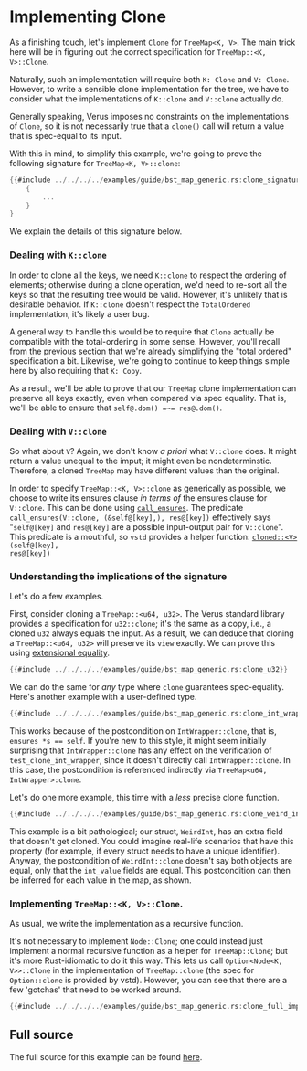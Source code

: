 # Implementing Clone

As a finishing touch, let's implement `Clone` for `TreeMap<K, V>`.
The main trick here will be in figuring out the correct specification for `TreeMap::<K, V>::Clone`.

Naturally, such an implementation will require both `K: Clone` and `V: Clone`.
However, to write a sensible clone implementation for the tree, we have to consider
what the implementations of `K::clone` and `V::clone` actually do.

Generally speaking, Verus imposes no constraints on the implementations of `Clone`,
so it is not necessarily true that a `clone()` call will return a value that is spec-equal
to its input.

With this in mind, to simplify this example,
we're going to prove the following signature for `TreeMap<K, V>::clone`:

```rust
{{#include ../../../../examples/guide/bst_map_generic.rs:clone_signature}}
    {
        ...
    }
}
```
We explain the details of this signature below.

### Dealing with `K::clone`

In order to clone all the keys, we need `K::clone` to respect the ordering of elements; 
otherwise during a clone operation,
we'd need to re-sort all the keys so that the resulting tree would be valid.
However, it's unlikely that is desirable behavior. If `K::clone` doesn't respect the
`TotalOrdered` implementation, it's likely a user bug.

A general way to handle this would be to require that `Clone` actually be compatible
with the total-ordering in some sense.
However, you'll
recall from the previous section that we're already simplifying the "total ordered" specification
a bit. Likewise, we're going to continue to keep things simple here by also requiring
that `K: Copy`.

As a result, we'll be able to prove that our `TreeMap` clone implementation can preserve
all keys exactly, even when compared via spec equality. That is, we'll be able to
ensure that `self@.dom() =~= res@.dom()`.

### Dealing with `V::clone`

So what about `V`? Again, we don't know _a priori_ what `V::clone` does. It might return
a value unequal to the imput; it might even be nondeterminstic. Therefore,
a cloned `TreeMap` may have different values than the original.

In order to specify `TreeMap::<K, V>::clone` as generically as possible, we choose
to write its ensures clause _in terms of_ the ensures clause for `V::clone`.
This can be done using [`call_ensures`](./exec_funs_as_values.md).
The predicate `call_ensures(V::clone, (&self@[key],), res@[key])` effectively says
"`self@[key]` and `res@[key]` are a possible input-output pair for `V::clone`".
This predicate is a mouthful, so `vstd` provides a helper function:
<code class="hljs"><a href="https://verus-lang.github.io/verus/source/doc/vstd/pervasive/fn.cloned.html">cloned::&lt;V&gt;</a>(self@[key], res@[key])</code>

### Understanding the implications of the signature

Let's do a few examples.

First, consider cloning a `TreeMap::<u64, u32>`. The Verus standard library provides
a specification for `u32::clone`; it's the same as a copy, i.e., a cloned `u32` always
equals the input. As a result, we can deduce that cloning a `TreeMap::<u64, u32>` will
preserve its `view` exactly. We can prove this using [extensional equality](./extensional_equality.md).

```rust
{{#include ../../../../examples/guide/bst_map_generic.rs:clone_u32}}
```

We can do the same for _any_ type where `clone` guarantees spec-equality. Here's another
example with a user-defined type.

```rust
{{#include ../../../../examples/guide/bst_map_generic.rs:clone_int_wrapper}}
```

This works because of the postcondition on `IntWrapper::clone`, that is, `ensures *s == self`.
If you're new to this style, it might seem initially surprising that 
`IntWrapper::clone` has any effect on the verification of `test_clone_int_wrapper`, since
it doesn't directly call `IntWrapper::clone`. In this case, the postcondition is referenced
indirectly via `TreeMap<u64, IntWrapper>:clone`.

Let's do one more example, this time with a _less_ precise clone function.

```rust
{{#include ../../../../examples/guide/bst_map_generic.rs:clone_weird_int}}
```

This example is a bit pathological; our struct, `WeirdInt`, has an extra field that doesn't
get cloned. You could imagine real-life scenarios that have this property (for example,
if every struct needs to have a unique identifier). Anyway, the postcondition of
`WeirdInt::clone` doesn't say both objects are equal, only that the `int_value` fields are equal.
This postcondition can then be inferred for each value in the map, as shown.

### Implementing `TreeMap::<K, V>::Clone`.

As usual, we write the implementation as a recursive function.

It's not necessary to implement `Node::Clone`; one could instead just implement a normal
recursive function as a helper for `TreeMap::Clone`; but it's more Rust-idiomatic to do it
this way. This lets us call `Option<Node<K, V>>::Clone`
in the implementation of `TreeMap::clone` (the spec for `Option::clone` is provided by
vstd). However, you can see that there are a few 'gotchas' that need
to be worked around.

```rust
{{#include ../../../../examples/guide/bst_map_generic.rs:clone_full_impl}}
```

## Full source

The full source for this example can be found [here](./container_bst_all_source.md#version-with-generic-key-type-and-clone-implementation).
